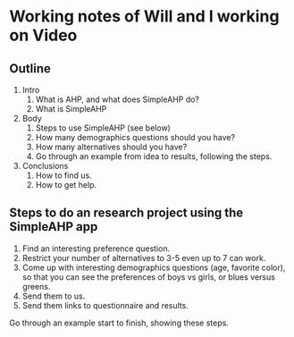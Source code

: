 # Working notes of Will and I working on Video

## Outline
1. Intro
    1. What is AHP, and what does SimpleAHP do?
    2. What is SimpleAHP
2. Body
    1. Steps to use SimpleAHP (see below) 
    1. How many demographics questions should you have?
    2. How many alternatives should you have?
    3. Go through an example from idea to results, following the steps.
3. Conclusions
    1. How to find us.
    2. How to get help.

## Steps to do an research project using the SimpleAHP app
1. Find an interesting preference question.
2. Restrict your number of alternatives to 3-5 even up to 7 can work.
3. Come up with interesting demographics questions (age, favorite color), so that you can see the preferences of boys vs girls, or blues versus greens.
4. Send them to us.
5. Send them links to questionnaire and results.

Go through an example start to finish, showing these steps.

